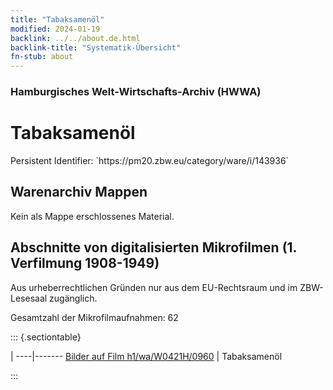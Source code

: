 ```yaml
---
title: "Tabaksamenöl"
modified: 2024-01-19
backlink: ../../about.de.html
backlink-title: "Systematik-Übersicht"
fn-stub: about
---
```


### Hamburgisches Welt-Wirtschafts-Archiv (HWWA)

# Tabaksamenöl

<div class="hint">Persistent Identifier: `https://pm20.zbw.eu/category/ware/i/143936`</div>







## Warenarchiv Mappen





Kein als Mappe erschlossenes Material.



<a id="filmsections" />

## Abschnitte von digitalisierten Mikrofilmen (1. Verfilmung 1908-1949)

<p>Aus urheberrechtlichen Gründen nur aus dem EU-Rechtsraum und im ZBW-Lesesaal zugänglich.</p>


<p>Gesamtzahl der Mikrofilmaufnahmen: 62</p>





::: {.sectiontable}

 | 
----|-------
<a class="btn" href="https://pm20.zbw.eu/film/h1/wa/W0421H/0960" rel="nofollow">Bilder auf Film h1/wa/W0421H/0960</a> | Tabaksamenöl


:::
















